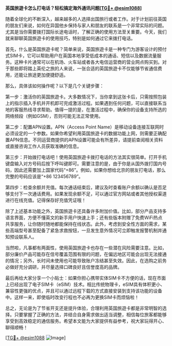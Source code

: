 **英国旅遊卡怎么打电话？轻松搞定海外通讯问题[[TG💪+ @esim1088](https://t.me/s/esim1088)]**

随着全球化的不断深入，越来越多的人选择出国旅行或者工作。对于计划前往英国的朋友们来说，如何在异国他乡保持与家人和朋友的联系是一个非常实际的问题。尤其是当你需要拨打国际长途电话时，了解正确的使用方法至关重要。今天，我们就来聊聊英国旅遊卡的使用技巧，特别是如何通过它来拨打电话。

首先，什么是英国旅遊卡呢？简单来说，英国旅遊卡是一种专门为游客设计的预付式SIM卡，它可以帮助用户在英国本地享受低成本的通话、短信以及数据流量服务。这种卡片通常可以在机场、火车站或者各大电信运营商的营业网点购买到。对于那些即将踏上英伦之旅的人来说，一张合适的英国旅遊卡不仅能够节省通信费用，还能让旅途更加便捷舒适。

那么，具体该如何操作呢？以下是几个关键步骤：

第一步：激活你的英国旅遊卡。大多数情况下，当你拿到这张卡后，只需按照包装上的指示插入手机并开机即可完成激活过程。如果遇到任何问题，可以直接联系当地的客服热线寻求帮助。值得一提的是，在激活过程中，确保你的设备支持所选的网络频段（例如GSM），否则可能无法正常使用。

第二步：配置APN设置。APN（Access Point Name）是移动设备连接互联网时必须设定的一个参数。如果你希望利用英国旅遊卡的数据功能上网，则需要正确配置APN信息。不同运营商提供的APN设置可能会有所差异，请提前查阅相关资料或直接咨询工作人员获取准确的信息。

第三步：开始拨打电话吧！使用英国旅遊卡拨打电话的方法其实很简单。打开手机键盘输入对方号码后按下呼叫键即可。需要注意的是，由于你是从国外拨打国内号码，因此还需要加上国家代码“+86”。例如，如果你想给北京的朋友打电话，那么完整的号码应该是“+86 123456789”。

第四步：检查余额并充值。每次通话结束后，建议及时查看账户余额以确认是否足够支付下一次通话费用。如果发现余额不足，可以通过官方网站或者其他授权渠道进行在线充值。记得保存好充值凭证哦！

除了上述基本功能之外，英国旅遊卡还具备许多附加价值。比如，部分产品支持多语言界面，方便不懂英文的新手用户快速上手；还有些版本附赠了免费WiFi热点共享服务，让你随时随地都能保持在线状态。此外，考虑到安全性方面的需求，某些高端型号甚至配备了紧急求救按钮，一旦发生意外情况可立即触发报警机制并通知预设联系人。

当然啦，凡事都有两面性，使用英国旅遊卡也存在一些潜在风险需要注意。比如，部分廉价产品可能存在信号覆盖范围有限的问题，在偏远地区可能会出现无法接通的情况；另外，长时间未使用也可能导致账户冻结甚至失效。因此，在选购之前务必做好充分调研，并尽量选择口碑良好且信誉度高的品牌。

最后再给大家分享一个小贴士：如果你担心携带实体SIM卡不方便的话，现在市面上已经出现了电子SIM卡（eSIM）技术。相比传统物理卡，eSIM具有体积更小、兼容性更强的优点，并且可以通过远程下载的方式直接安装到支持该功能的设备中。这样一来，即使临时改变行程也不必再为更换SIM卡而烦恼啦！

总之，无论是为了节省开支还是提升体验，合理利用英国旅遊卡都是非常明智的选择。只要掌握了正确的方法，并结合自身需求做出适当调整，相信每位旅客都能够享受到高效稳定的通信服务。希望本文能为大家提供有益参考，祝大家玩得开心、聊得顺畅！

[[TG💪+ @esim1088](https://t.me/s/esim1088) ![Image](https://i.postimg.cc/4NQfJmqS/Snipaste-2025-05-13-00-14-12.png)]